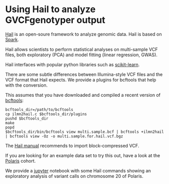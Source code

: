 # Using Hail to analyze GVCFgenotyper output

[Hail](https://github.com/hail-is/hail) is an open-soure framework to analyze genomic data. Hail is based on [Spark](https://spark.apache.org/).

Hail allows scientists to perform statistical analyses on multi-sample VCF files, both exploratory (PCA) and model fitting (linear regression, GWAS).

Hail interfaces with popular python libraries such as [scikit-learn](https://spark.apache.org/).

There are some subtle differences between Illumina-style VCF files and the VCF format that Hail expects. We provide a plugins for bcftools that help with
the conversion.

This assumes that you have downloaded and compiled a recent version of [bcftools](https://samtools.github.io/bcftools/):
 
```
bcftools_dir=/path/to/bcftools
cp ilmn2hail.c $bcftools_dir/plugins
pushd $bcftools_dir
make
popd
$bcftools_dir/bin/bcftools view multi.sample.bcf | bcftools +ilmn2hail | bcftools view -Oz -o multi.sample.for.hail.vcf.bgz
```

The [Hail manual](https://hail.is/docs/devel/methods/impex.html#hail.methods.import_vcf) recommends to import block-compressed VCF. 

If you are looking for an example data set to try this out, have a look at the [Polaris](https://github.com/Illumina/Polaris) cohort.

We provide a [jupyter](./import_vcf_hail_0.2.ipynb) notebook with some Hail commands showing an exploratory analysis of variant calls on chromosome 20 of Polaris.

 
